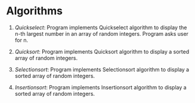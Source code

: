 # Algorithms

  1) *Quickselect*: Program implements Quickselect algorithm to display the n-th largest number in an array of random integers. Program asks user for n.

  2) *Quicksort*: Program implements Quicksort algorithm to display a sorted array of random integers.
  
  3) *Selectionsort*: Program implements Selectionsort algorithm to display a sorted array of random integers.
  
  4) *Insertionsort*: Program implements Insertionsort algorithm to display a sorted array of random integers.
